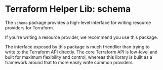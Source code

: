 # Terraform Helper Lib: schema

The `schema` package provides a high-level interface for writing resource
providers for Terraform.

If you're writing a resource provider, we recommend you use this package.

The interface exposed by this package is much friendlier than trying to
write to the Terraform API directly. The core Terraform API is low-level
and built for maximum flexibility and control, whereas this library is built
as a framework around that to more easily write common providers.

